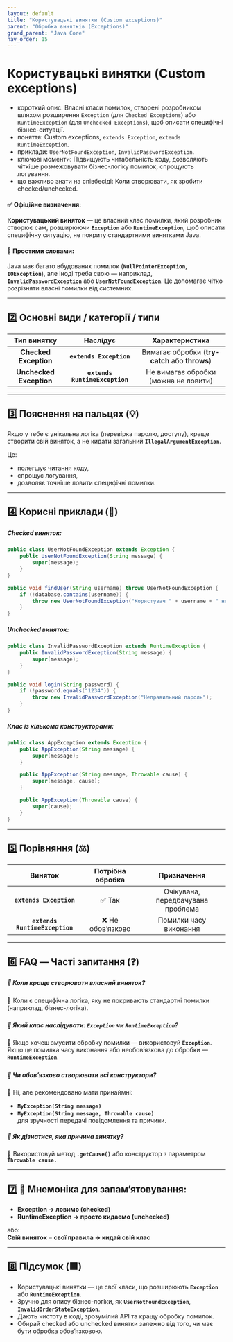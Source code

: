 ```yaml
---
layout: default
title: "Користувацькі винятки (Custom exceptions)"
parent: "Обробка винятків (Exceptions)"
grand_parent: "Java Core"
nav_order: 15
---
```


# Користувацькі винятки (Custom exceptions)

*   короткий опис: Власні класи помилок, створені розробником шляхом розширення `Exception` (для `Checked Exceptions`) або `RuntimeException` (для `Unchecked Exceptions`), щоб описати специфічні бізнес-ситуації.
*   поняття: Custom exceptions, `extends Exception`, `extends RuntimeException`.
*   приклади: `UserNotFoundException`, `InvalidPasswordException`.
*   ключові моменти: Підвищують читабельність коду, дозволяють чіткіше розмежовувати бізнес-логіку помилок, спрощують логування.
*   що важливо знати на співбесіді: Коли створювати, як зробити checked/unchecked.

#### **✅ Офіційне визначення:**

**Користувацький виняток** — це власний клас помилки, який розробник створює сам, розширюючи **`Exception`** або **`RuntimeException`**, щоб описати специфічну ситуацію, не покриту стандартними винятками Java.

#### **🧠 Простими словами:**

Java має багато вбудованих помилок (**`NullPointerException`**, **`IOException`**), але іноді треба свою — наприклад, **`InvalidPasswordException`** або **`UserNotFoundException`**. Це допомагає чітко розрізняти власні помилки від системних.

---

## **2️⃣ Основні види / категорії / типи**

| Тип винятку | Наслідує | Характеристика |
| :---: | :---: | :---: |
| **Checked Exception** | **`extends Exception`** | Вимагає обробки (**try-catch** або **throws**) |
| **Unchecked Exception** | **`extends RuntimeException`** | Не вимагає обробки (можна не ловити) |

---

## **3️⃣ Пояснення на пальцях (💡)**

Якщо у тебе є унікальна логіка (перевірка паролю, доступу), краще створити свій виняток, а не кидати загальний **`IllegalArgumentException`**.

Це:

* полегшує читання коду,
* спрощує логування,
* дозволяє точніше ловити специфічні помилки.

---

## **4️⃣ Корисні приклади (🧪)**

##### **Checked виняток:**

```java
public class UserNotFoundException extends Exception {
    public UserNotFoundException(String message) {
        super(message);
    }
}

public void findUser(String username) throws UserNotFoundException {
    if (!database.contains(username)) {
        throw new UserNotFoundException("Користувач " + username + " не знайдений");
    }
}
```
##### **Unchecked виняток:**

```java
public class InvalidPasswordException extends RuntimeException {
    public InvalidPasswordException(String message) {
        super(message);
    }
}

public void login(String password) {
    if (!password.equals("1234")) {
        throw new InvalidPasswordException("Неправильний пароль");
    }
}
```
##### **Клас із кількома конструкторами:**

```java
public class AppException extends Exception {
    public AppException(String message) {
        super(message);
    }

    public AppException(String message, Throwable cause) {
        super(message, cause);
    }

    public AppException(Throwable cause) {
        super(cause);
    }
}
```

---

## **5️⃣ Порівняння (⚖️)**

| Виняток | Потрібна обробка | Призначення |
| :---: | :---: | :---: |
| **`extends Exception`** | ✅ Так | Очікувана, передбачувана проблема |
| **`extends RuntimeException`** | ❌ Не обов’язково | Помилки часу виконання |

---

## **6️⃣ FAQ — Часті запитання (❓)**

##### **🔹 Коли краще створювати власний виняток?**

💬 Коли є специфічна логіка, яку не покривають стандартні помилки (наприклад, бізнес-логіка).

##### 

##### **🔹 Який клас наслідувати: `Exception` чи `RuntimeException`?**

💬 Якщо хочеш змусити обробку помилки — використовуй **`Exception`**. Якщо це помилка часу виконання або необов’язкова до обробки — **`RuntimeException`**.

##### 

##### **🔹 Чи обов’язково створювати всі конструктори?**

💬 Ні, але рекомендовано мати принаймні:

* **`MyException(String message)`**
* **`MyException(String message, Throwable cause)`**  
  для зручності передачі повідомлення та причини.

##### **🔹 Як дізнатися, яка причина винятку?**

💬 Використовуй метод **`.getCause()`** або конструктор з параметром **`Throwable cause.`**

---

## **7️⃣ 🧠 Мнемоніка для запам’ятовування:**

* **Exception → ловимо (checked)**
* **RuntimeException → просто кидаємо (unchecked)**

або:  
**Свій виняток \= свої правила → кидай свій клас**

---

## **8️⃣ Підсумок (🟩)**

* Користувацькі винятки — це свої класи, що розширюють **`Exception`** або **`RuntimeException`**.
* Зручно для опису бізнес-логіки, як **`UserNotFoundException`**, **`InvalidOrderStateException`**.
* Дають чистоту в коді, зрозумілий API та кращу обробку помилок.
* Обирай checked або unchecked винятки залежно від того, чи має бути обробка обов’язковою.
